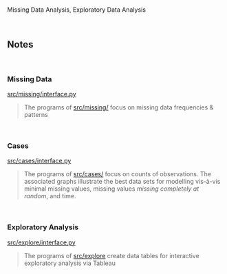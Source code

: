 <br>

Missing Data Analysis, Exploratory Data Analysis

<br>

## Notes

<br>

### Missing  Data

[src/missing/interface.py](./src/missing/interface.py)

> The programs of [src/missing/](./src/missing) focus on missing data frequencies & patterns

<br>

###  Cases

[src/cases/interface.py](./src/cases/interface.py)

> The programs of [src/cases/](./src/missing) focus on counts of observations.  The associated graphs illustrate the best 
> data sets for modelling vis-&agrave;-vis minimal missing values, missing values *missing completely at random*, and time.
 
<br>

### Exploratory Analysis

[src/explore/interface.py](./src/explore/interface.py)

>The programs of [src/explore](./src/explore) create data tables for interactive exploratory analysis via Tableau 


<br>
<br>

<br>
<br>

<br>
<br>

<br>
<br>
